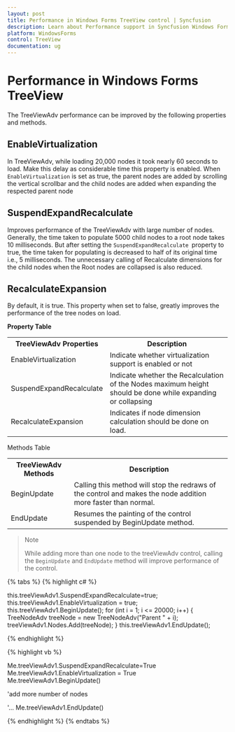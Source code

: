 ```yaml
---
layout: post
title: Performance in Windows Forms TreeView control | Syncfusion
description: Learn about Performance support in Syncfusion Windows Forms TreeView control, its elements and more details.
platform: WindowsForms
control: TreeView 
documentation: ug
---
```

# Performance in Windows Forms TreeView

The TreeViewAdv performance can be improved by the following properties and methods.

## EnableVirtualization

In TreeViewAdv, while loading 20,000 nodes it took nearly 60 seconds to load. Make this delay as considerable time this property is enabled. When `EnableVirtualization` is set as true, the parent nodes are added by scrolling the vertical scrollbar  and the child nodes are added when expanding the respected parent node

## SuspendExpandRecalculate

Improves performance of the TreeViewAdv with large number of nodes. Generally, the time taken to populate 5000 child nodes to a root node takes 10 milliseconds. But after setting the `SuspendExpandRecalculate `property to true, the time taken for populating is decreased to half of its original time i.e., 5 milliseconds. The unnecessary calling of Recalculate dimensions for the child nodes when the Root nodes are collapsed is also reduced.

## RecalculateExpansion

By default, it is true. This property when set to false, greatly improves the performance of the tree nodes on load.


<b>Property Table</b>

<table>
<tr>
<th>
TreeViewAdv Properties</th><th>
Description</th></tr>
<tr>
<td>
EnableVirtualization</td><td>
Indicate whether virtualization support is enabled or not</td></tr>
<tr>
<td>
SuspendExpandRecalculate</td><td>
Indicate whether the Recalculation of the Nodes maximum height should be done while expanding or collapsing</td></tr>
<tr>
<td>
RecalculateExpansion</td><td>
Indicates if node dimension calculation should be done on load.</td></tr>
</table>

Methods Table

<table>
<tr>
<th>
TreeViewAdv Methods</th><th>
Description</th></tr>
<tr>
<td>
BeginUpdate</td><td>
Calling this method will stop the redraws of the control and makes the node addition more faster than normal.</td></tr>
<tr>
<td>
EndUpdate</td><td>
Resumes the painting of the control suspended by BeginUpdate method.</td></tr>
</table>

> Note
> 
> While adding more than one node to the treeViewAdv control, calling the `BeginUpdate` and `EndUpdate` method will improve performance of the control.

{% tabs %}
{% highlight c# %}

this.treeViewAdv1.SuspendExpandRecalculate=true; this.treeViewAdv1.EnableVirtualization = true;
this.treeViewAdv1.BeginUpdate();
for (int i = 1; i <= 20000; i++)
	{
        TreeNodeAdv treeNode = new TreeNodeAdv("Parent " + i);
        treeViewAdv1.Nodes.Add(treeNode);
    }
this.treeViewAdv1.EndUpdate();


{% endhighlight %}

{% highlight vb %}

Me.treeViewAdv1.SuspendExpandRecalculate=True
Me.treeViewAdv1.EnableVirtualization = True
Me.treeViewAdv1.BeginUpdate()

'add more number of nodes

'...
Me.treeViewAdv1.EndUpdate()

{% endhighlight %}
{% endtabs %}
